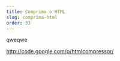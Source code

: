 ```yaml
---
title: Comprima o HTML
slug: comprima-html
order: 33
---
```


qweqwe

http://code.google.com/p/htmlcompressor/